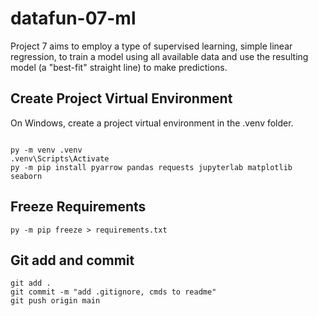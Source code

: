 # datafun-07-ml
Project 7 aims to employ a type of supervised learning, simple linear regression, to train a model using all available data and use the resulting model (a "best-fit" straight line) to make predictions.

## Create Project Virtual Environment

On Windows, create a project virtual environment in the .venv folder. 

```shell

py -m venv .venv
.venv\Scripts\Activate
py -m pip install pyarrow pandas requests jupyterlab matplotlib seaborn

```
## Freeze Requirements

```shell
py -m pip freeze > requirements.txt
```

## Git add and commit 

```shell
git add .
git commit -m "add .gitignore, cmds to readme"
git push origin main
```
